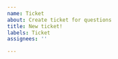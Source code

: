 ```yaml
---
name: Ticket
about: Create ticket for questions
title: New ticket!
labels: Ticket
assignees: ''

---
```



